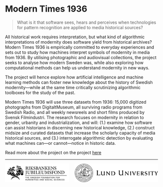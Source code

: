 # Modern Times 1936

> What is it that software sees, hears and perceives when technologies for pattern recognition are applied to
media historical sources?

All historical work requires interpretation, but what kind of algorithmic interpretations of modernity does software yield from historical archives? Modern Times 1936 is empirically committed to everyday experiences and sets out to study how machines interpret symbols of modernity in media from 1936. By utilising photographic and audiovisual collections, the project seeks to analyse how modern Sweden was, while also exploring how computational methods can help us understand modernity in new ways.

The project will hence explore how artificial intelligence and machine learning methods can foster new knowledge about the history of Swedish modernity––while at the same time critically scrutinizing algorithmic toolboxes for the study of the past.

Modern Times 1936 will use three datasets from 1936: 15,000 digitized photographs from DigitaltMuseum, all surviving radio programs from Swedish Radio, and all weekly newsreels and short films produced by Svensk Filmindustri. The research focuses on modernity in relation to gender, urbanity and industrialization, and will: (1.) examine how software can assist historians in discerning new historical knowledge, (2.) construct midsize and curated datasets that increase the scholarly capacity of media historical sources, and (3.) interrogate algorithmic detection by evaluating what machines can—or cannot—notice in historic data.

Read more about the project on the project [here](modernatider1936.se/)


---

<p alignt="center" width="70%">
<a href="https://www.rj.se/en" target="_blank"><img src="img/logo-en-rj.png" alt="Riksbankens Jubileumsfond" height=60></a>
<a href="https://www.lunduniversity.lu.se/" target="_blank"><img src="img/logo-en-lund.png" alt="Lund University" height=60 style="float: right"></a>
<p>
